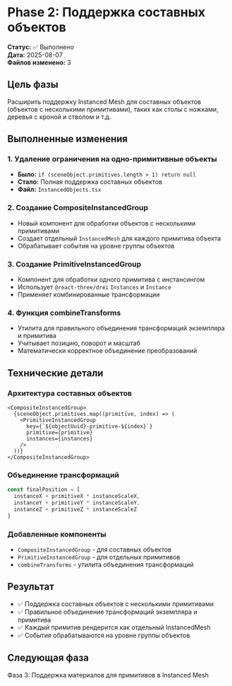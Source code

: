 # Phase 2: Поддержка составных объектов

**Статус:** ✅ Выполнено  
**Дата:** 2025-08-07  
**Файлов изменено:** 3

## Цель фазы

Расширить поддержку Instanced Mesh для составных объектов (объектов с несколькими примитивами), таких как столы с ножками, деревья с кроной и стволом и т.д.

## Выполненные изменения

### 1. Удаление ограничения на одно-примитивные объекты
- **Было:** `if (sceneObject.primitives.length > 1) return null`
- **Стало:** Полная поддержка составных объектов
- **Файл:** `InstancedObjects.tsx`

### 2. Создание CompositeInstancedGroup
- Новый компонент для обработки объектов с несколькими примитивами
- Создает отдельный `InstancedMesh` для каждого примитива объекта
- Обрабатывает события на уровне группы объектов

### 3. Создание PrimitiveInstancedGroup
- Компонент для обработки одного примитива с инстансингом
- Использует `@react-three/drei` `Instances` и `Instance`
- Применяет комбинированные трансформации

### 4. Функция combineTransforms
- Утилита для правильного объединения трансформаций экземпляра и примитива
- Учитывает позицию, поворот и масштаб
- Математически корректное объединение преобразований

## Технические детали

### Архитектура составных объектов
```tsx
<CompositeInstancedGroup>
  {sceneObject.primitives.map((primitive, index) => (
    <PrimitiveInstancedGroup
      key={`${objectUuid}-primitive-${index}`}
      primitive={primitive}
      instances={instances}
    />
  ))}
</CompositeInstancedGroup>
```

### Объединение трансформаций
```typescript
const finalPosition = [
  instanceX + primitiveX * instanceScaleX,
  instanceY + primitiveY * instanceScaleY,
  instanceZ + primitiveZ * instanceScaleZ
]
```

### Добавленные компоненты
- `CompositeInstancedGroup` - для составных объектов
- `PrimitiveInstancedGroup` - для отдельных примитивов
- `combineTransforms` - утилита объединения трансформаций

## Результат

- ✅ Поддержка составных объектов с несколькими примитивами
- ✅ Правильное объединение трансформаций экземпляра и примитива
- ✅ Каждый примитив рендерится как отдельный InstancedMesh
- ✅ События обрабатываются на уровне группы объектов

## Следующая фаза

Фаза 3: Поддержка материалов для примитивов в Instanced Mesh

